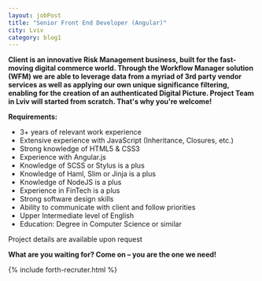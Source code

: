 ```yaml
---
layout: jobPost
title: "Senior Front End Developer (Angular)"
city: Lviv
category: blog1
---
```


**Client is an innovative Risk Management business, built for the fast-moving digital commerce world. Through the Workflow Manager solution (WFM) we are able to leverage data from a myriad of 3rd party vendor services as well as applying our own unique significance filtering, enabling for the creation of an authenticated Digital Picture.
Project Team in Lviv will started from scratch. That's why you're welcome!**

**Requirements:**

- 3+ years of relevant work experience
- Extensive experience with JavaScript (Inheritance, Closures, etc.)
- Strong knowledge of HTML5 & CSS3
- Experience with Angular.js
- Knowledge of SCSS or Stylus is a plus
- Knowledge of Haml, Slim or Jinja is a plus
- Knowledge of NodeJS is a plus
- Experience in FinTech is a plus
- Strong software design skills
- Ability to communicate with client and follow priorities
- Upper Intermediate level of English
- Education: Degree in Computer Science or similar

Project details are available upon request

**What are you waiting for? Come on – you are the one we need!**

{% include forth-recruter.html %}